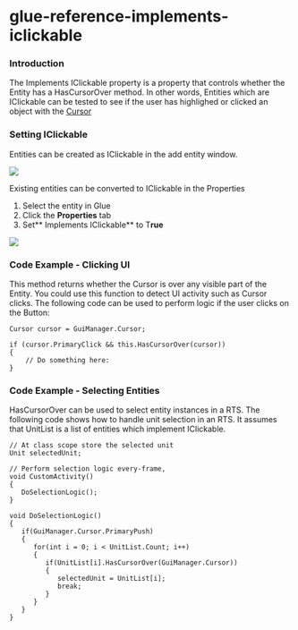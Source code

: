 # glue-reference-implements-iclickable

### Introduction

The Implements IClickable property is a property that controls whether the Entity has a HasCursorOver  method. In other words, Entities which are IClickable can be tested to see if the user has highlighed or clicked an object with the [Cursor](../../../../frb/docs/index.php)

### Setting IClickable

Entities can be created as IClickable in the add entity window.

![](../../../../media/2022-02-img\_61fb3a85b6f71.png)

Existing entities can be converted to IClickable in the Properties

1. Select the entity in Glue
2. Click the **Properties** tab
3. Set\*\* Implements IClickable\*\* to T**rue**

![](../../../../media/2019-04-img\_5caa9bbeb7bba.png)

### Code Example - Clicking UI

This method returns whether the Cursor is over any visible part of the Entity. You could use this function to detect UI activity such as Cursor clicks. The following code can be used to perform logic if the user clicks on the Button:

```
Cursor cursor = GuiManager.Cursor;

if (cursor.PrimaryClick && this.HasCursorOver(cursor))
{
    // Do something here:
}
```

### Code Example - Selecting Entities

HasCursorOver can be used to select entity instances in a RTS. The following code shows how to handle unit selection in an RTS. It assumes that UnitList is a list of entities which implement IClickable.

```lang:c#
// At class scope store the selected unit
Unit selectedUnit;

// Perform selection logic every-frame, 
void CustomActivity()
{
   DoSelectionLogic();
}

void DoSelectionLogic()
{
   if(GuiManager.Cursor.PrimaryPush)
   {
      for(int i = 0; i < UnitList.Count; i++)
      {
         if(UnitList[i].HasCursorOver(GuiManager.Cursor))
         {
            selectedUnit = UnitList[i];
            break;
         }
      }
   }
}
```
